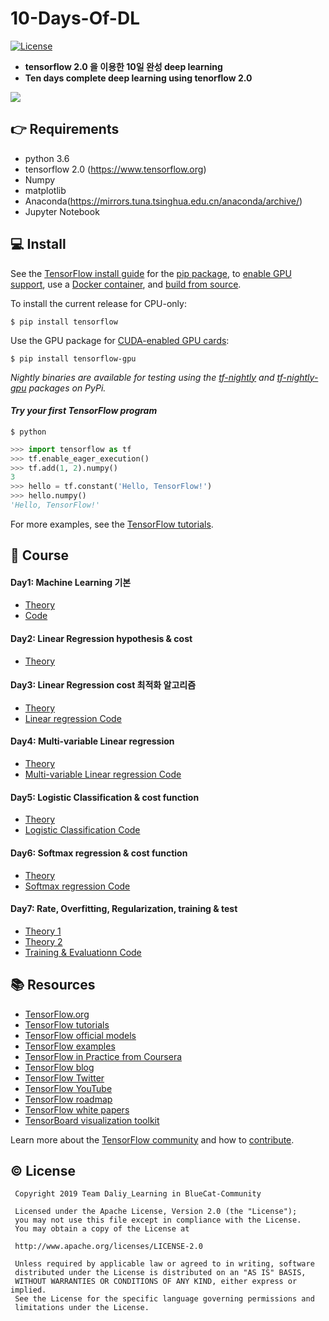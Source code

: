 # 10-Days-Of-DL 
[![License](https://img.shields.io/badge/License-Apache%202.0-blue.svg)](https://opensource.org/licenses/Apache-2.0)

- **tensorflow 2.0 을 이용한 10일 완성 deep learning**
- **Ten days complete deep learning using tenorflow 2.0**


<img src ="https://user-images.githubusercontent.com/52238766/66801842-812d5080-ef55-11e9-916e-cedae5128efe.png">



## :point_right: Requirements

- python 3.6
- tensorflow 2.0 (https://www.tensorflow.org)
- Numpy
- matplotlib
- Anaconda(https://mirrors.tuna.tsinghua.edu.cn/anaconda/archive/)
- Jupyter Notebook



## :computer: Install

See the [TensorFlow install guide](https://www.tensorflow.org/install) for the
[pip package](https://www.tensorflow.org/install/pip), to
[enable GPU support](https://www.tensorflow.org/install/gpu), use a
[Docker container](https://www.tensorflow.org/install/docker), and
[build from source](https://www.tensorflow.org/install/source).

To install the current release for CPU-only:

```
$ pip install tensorflow
```

Use the GPU package for
[CUDA-enabled GPU cards](https://www.tensorflow.org/install/gpu):

```
$ pip install tensorflow-gpu
```

*Nightly binaries are available for testing using the
[tf-nightly](https://pypi.python.org/pypi/tf-nightly) and
[tf-nightly-gpu](https://pypi.python.org/pypi/tf-nightly-gpu) packages on PyPi.*

#### *Try your first TensorFlow program*

```shell
$ python
```

```python
>>> import tensorflow as tf
>>> tf.enable_eager_execution()
>>> tf.add(1, 2).numpy()
3
>>> hello = tf.constant('Hello, TensorFlow!')
>>> hello.numpy()
'Hello, TensorFlow!'
```

For more examples, see the
[TensorFlow tutorials](https://www.tensorflow.org/tutorials/).



## 📖 Course
#### Day1: Machine Learning 기본
*   [Theory](https://github.com/BlueCat-Community/10-Days-Of-DL/blob/master/Day1/Day%201.md)
*   [Code](https://github.com/BlueCat-Community/10-Days-Of-DL/blob/master/Day1/Lab01.ipynb)



#### Day2: Linear Regression hypothesis & cost
*   [Theory](https://github.com/BlueCat-Community/10-Days-Of-DL/blob/master/Day2/Day%202.md)



#### Day3: Linear Regression cost 최적화 알고리즘
*   [Theory](https://github.com/BlueCat-Community/10-Days-Of-DL/blob/master/Day3/Day%203.md)
*   [Linear regression Code](https://github.com/BlueCat-Community/10-Days-Of-DL/blob/master/Day3/linear%20regression.ipynb)



#### Day4: Multi-variable Linear regression
*   [Theory](https://github.com/BlueCat-Community/10-Days-Of-DL/blob/master/Day4/Day%204.md)
*   [Multi-variable Linear regression Code](https://github.com/BlueCat-Community/10-Days-Of-DL/blob/master/Day4/Day%204_practice.ipynb)



#### Day5: Logistic Classification & cost function
*   [Theory](https://github.com/BlueCat-Community/10-Days-Of-DL/blob/master/Day5/Day%205.md)
*   [Logistic Classification Code](https://github.com/BlueCat-Community/10-Days-Of-DL/blob/master/Day5/Day%205_practice.ipynb)



#### Day6: Softmax regression & cost function
*   [Theory](https://github.com/BlueCat-Community/10-Days-Of-DL/blob/master/Day6/SoftMax%20Regression.md)
*   [Softmax regression Code](https://github.com/BlueCat-Community/10-Days-Of-DL/blob/master/Day6/SoftmaxAndCostfunction.ipynb)



#### Day7: Rate, Overfitting, Regularization, training & test
*   [Theory 1](https://github.com/BlueCat-Community/10-Days-Of-DL/blob/master/Day7/Rate_overfitting_regularization.md)
*   [Theory 2](https://github.com/BlueCat-Community/10-Days-Of-DL/blob/master/Day7/Training%26TrainingDataSet.md)
*   [Training & Evaluationn Code](https://github.com/BlueCat-Community/10-Days-Of-DL/blob/master/Day5/Day%205_practice.ipynb)


## :books: Resources

*   [TensorFlow.org](https://www.tensorflow.org)
*   [TensorFlow tutorials](https://www.tensorflow.org/tutorials/)
*   [TensorFlow official models](https://github.com/tensorflow/models/tree/master/official)
*   [TensorFlow examples](https://github.com/tensorflow/examples)
*   [TensorFlow in Practice from Coursera](https://www.coursera.org/specializations/tensorflow-in-practice)
*   [TensorFlow blog](https://blog.tensorflow.org)
*   [TensorFlow Twitter](https://twitter.com/tensorflow)
*   [TensorFlow YouTube](https://www.youtube.com/channel/UC0rqucBdTuFTjJiefW5t-IQ)
*   [TensorFlow roadmap](https://www.tensorflow.org/community/roadmap)
*   [TensorFlow white papers](https://www.tensorflow.org/about/bib)
*   [TensorBoard visualization toolkit](https://github.com/tensorflow/tensorboard)

Learn more about the
[TensorFlow community](https://www.tensorflow.org/community) and how to
[contribute](https://www.tensorflow.org/community/contribute).



## ©️ License
```
 Copyright 2019 Team Daliy_Learning in BlueCat-Community

 Licensed under the Apache License, Version 2.0 (the "License");
 you may not use this file except in compliance with the License.
 You may obtain a copy of the License at
 
 http://www.apache.org/licenses/LICENSE-2.0

 Unless required by applicable law or agreed to in writing, software
 distributed under the License is distributed on an "AS IS" BASIS,
 WITHOUT WARRANTIES OR CONDITIONS OF ANY KIND, either express or implied.
 See the License for the specific language governing permissions and
 limitations under the License.
```
